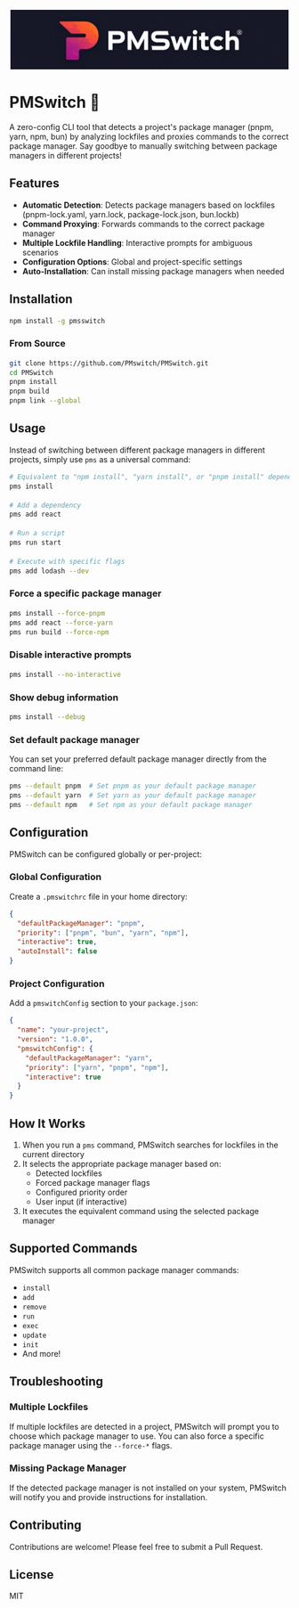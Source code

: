 <p align="center">
  <img src="./assets/logo.png" alt="PMSwitch Logo" width="500">
</p>

# PMSwitch 🔄

A zero-config CLI tool that detects a project's package manager (pnpm, yarn, npm, bun) by analyzing lockfiles and proxies commands to the correct package manager. Say goodbye to manually switching between package managers in different projects!

## Features

- **Automatic Detection**: Detects package managers based on lockfiles (pnpm-lock.yaml, yarn.lock, package-lock.json, bun.lockb)
- **Command Proxying**: Forwards commands to the correct package manager
- **Multiple Lockfile Handling**: Interactive prompts for ambiguous scenarios
- **Configuration Options**: Global and project-specific settings
- **Auto-Installation**: Can install missing package managers when needed

## Installation

```bash
npm install -g pmsswitch
```

### From Source

```bash
git clone https://github.com/PMswitch/PMSwitch.git
cd PMSwitch
pnpm install
pnpm build
pnpm link --global
```

## Usage

Instead of switching between different package managers in different projects, simply use `pms` as a universal command:

```bash
# Equivalent to "npm install", "yarn install", or "pnpm install" depending on lockfile
pms install

# Add a dependency
pms add react

# Run a script
pms run start

# Execute with specific flags
pms add lodash --dev
```

### Force a specific package manager

```bash
pms install --force-pnpm
pms add react --force-yarn
pms run build --force-npm
```

### Disable interactive prompts

```bash
pms install --no-interactive
```

### Show debug information

```bash
pms install --debug
```

### Set default package manager

You can set your preferred default package manager directly from the command line:

```bash
pms --default pnpm  # Set pnpm as your default package manager
pms --default yarn  # Set yarn as your default package manager
pms --default npm   # Set npm as your default package manager
```

## Configuration

PMSwitch can be configured globally or per-project:

### Global Configuration

Create a `.pmswitchrc` file in your home directory:

```json
{
  "defaultPackageManager": "pnpm",
  "priority": ["pnpm", "bun", "yarn", "npm"],
  "interactive": true,
  "autoInstall": false
}
```

### Project Configuration

Add a `pmswitchConfig` section to your `package.json`:

```json
{
  "name": "your-project",
  "version": "1.0.0",
  "pmswitchConfig": {
    "defaultPackageManager": "yarn",
    "priority": ["yarn", "pnpm", "npm"],
    "interactive": true
  }
}
```

## How It Works

1. When you run a `pms` command, PMSwitch searches for lockfiles in the current directory
2. It selects the appropriate package manager based on:
   - Detected lockfiles
   - Forced package manager flags
   - Configured priority order
   - User input (if interactive)
3. It executes the equivalent command using the selected package manager

## Supported Commands

PMSwitch supports all common package manager commands:

- `install`
- `add`
- `remove`
- `run`
- `exec`
- `update`
- `init`
- And more!

## Troubleshooting

### Multiple Lockfiles

If multiple lockfiles are detected in a project, PMSwitch will prompt you to choose which package manager to use. You can also force a specific package manager using the `--force-*` flags.

### Missing Package Manager

If the detected package manager is not installed on your system, PMSwitch will notify you and provide instructions for installation.

## Contributing

Contributions are welcome! Please feel free to submit a Pull Request.

## License

MIT

